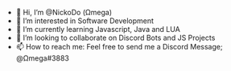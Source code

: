 - 👋 Hi, I’m @NickoDo (Ωmega)
- 👀 I’m interested in Software Development
- 🌱 I’m currently learning Javascript, Java and LUA
- 💞️ I’m looking to collaborate on Discord Bots and JS Projects
- 📫 How to reach me: Feel free to send me a Discord Message; @Ωmega#3883

<!---
NickoDo/NickoDo is a ✨ special ✨ repository because its `README.md` (this file) appears on your GitHub profile.
You can click the Preview link to take a look at your changes.
--->
